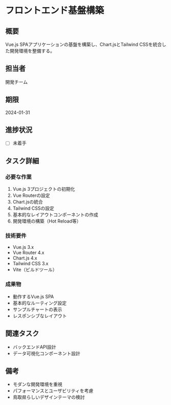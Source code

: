 # フロントエンド基盤構築

## 概要
Vue.js SPAアプリケーションの基盤を構築し、Chart.jsとTailwind CSSを統合した開発環境を整備する。

## 担当者
開発チーム

## 期限
2024-01-31

## 進捗状況
- [ ] 未着手

## タスク詳細
### 必要な作業
1. Vue.js 3プロジェクトの初期化
2. Vue Routerの設定
3. Chart.jsの統合
4. Tailwind CSSの設定
5. 基本的なレイアウトコンポーネントの作成
6. 開発環境の構築（Hot Reload等）

### 技術要件
- Vue.js 3.x
- Vue Router 4.x
- Chart.js 4.x
- Tailwind CSS 3.x
- Vite（ビルドツール）

### 成果物
- 動作するVue.js SPA
- 基本的なルーティング設定
- サンプルチャートの表示
- レスポンシブなレイアウト

## 関連タスク
- バックエンドAPI設計
- データ可視化コンポーネント設計

## 備考
- モダンな開発環境を重視
- パフォーマンスとユーザビリティを考慮
- 鳥取県らしいデザインテーマの検討
